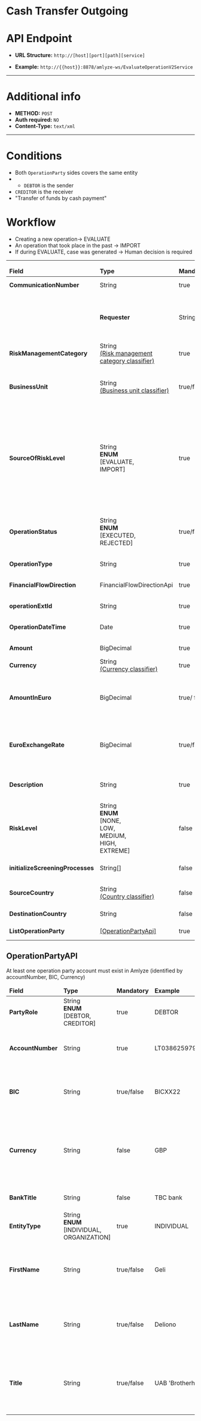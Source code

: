 # Cash Transfer Outgoing

# API Endpoint

* **URL Structure:**  `http://[host][port][path][service]`

* **Example:** `http://{{host}}:8878/amlyze-ws/EvaluateOperationV2Service`

---
# Additional info

* **METHOD:** `POST`
* **Auth required:** `NO`
* **Content-Type:** `text/xml`

---
# Conditions

* Both `OperationParty` sides covers the same entity
* * `DEBTOR` is the sender
* `CREDITOR` is the receiver
* "Transfer of funds by cash payment"
  
# Workflow

* Creating a new operation→ <SourceOfRiskLevel>EVALUATE</SourceOfRiskLevel>
* An operation that took place in the past → <SourceOfRiskLevel>IMPORT</SourceOfRiskLevel>
* If during EVALUATE, case was generated → Human decision is required
  
---

<table>
    <thead>
        <tr>
            <td><b>Field</b></td>
            <td><b>Type</b></td>
            <td><b>Mandatory</b></td>
            <td><b>Example</b></td>
            <td><b>Description</b></td>
        </tr>
    </thead>
    <tbody>
        <tr>
            <td><b>CommunicationNumber</b></td>
            <td>String</td>
            <td>true</td>
            <td>ComNr_0011</td>
            <td>Unique number of communication</td>
        </tr>
        <tr>
            <td><b>            <td><b>Requester</b></td>
</b></td>
            <td>String</td>
            <td>true</td>
            <td>Kauno kredito unija</td>
            <td>Name of the system requesting web service</td>
        </tr>
         <tr>
            <td><b>RiskManagementCategory</b></td>
            <td>String <br/>
                <a href="../../../../Classifiers/classifiers.md">(Risk management category classifier)</a></td>
            <td>true</td>
            <td>OP_DEFAULT</td>
            <td>Code of risk management category of object</a></td>
        </tr>
        <tr>
			<td><b>BusinessUnit</b></td>
			<td>
                String <br/>
                <a href="../../../../Classifiers/classifiers.md">(Business unit classifier)</a>
            </td>
			<td>true/false</td>
			<td>BUSINESS_UNIT_NAME</td>
			<td>
                Unit data identification for controllability/observability.
                <br/>❗NOTE: parameter is required only if business unit strict mode enabled
            </td>
		</tr>
        <tr>
            <td><b>SourceOfRiskLevel</b></td>
            <td>String<br/><b>ENUM</b><br/>[EVALUATE,<br/>IMPORT]</td>
            <td>true</td>
            <td>IMPORT</td>
            <td>Source of risk level<br/> The value <b>"EVALUATE"</b> should be used for normal business processes - risk assessment will be performed.<br/> The value <b>"IMPORT"</b> should be used for migration purposes only – the customer and it's questionnaire will be imported without risk assessment</td>
        </tr>
        <tr>
            <td><b>OperationStatus</b></td>
            <td>String<br/><b>ENUM</b><br/>[EXECUTED,<br/>REJECTED]</td>
            <td>true/false</td>
            <td>EXECUTED</td>
            <td>Either operation was successfully executed, or the operation was rejected<br/> <b> Mandatory</b> when sourceOfRiskLevel = IMPORT</td>
        </tr>
        <tr>
            <td><b>OperationType</b></td>
            <td>String</td>
            <td>true</td>
            <td>CASH_TRANSFER</td>
            <td>Notifies about what kind of operation was performed</td>
        </tr>
        <tr>
            <td><b>FinancialFlowDirection</b></td>
            <td>FinancialFlowDirectionApi</td>
            <td>true</td>
            <td>OUTGOING</td>
            <td>Refers to the movement of money between entities or accounts</td>
        </tr>
        <tr>
            <td><b>operationExtId</b></td>
            <td>String</td>
            <td>true</td>
            <td>OP20231114T12</td>
            <td>External identifier of operation</td>
        </tr>
        <tr>
            <td><b>OperationDateTime</b></td>
            <td>Date</td>
            <td>true</td>
            <td>2023-03-16T13:00:00Z</td>
            <td>The operation date and time show when the operation proceeded with</td>
        </tr>
        <tr>
            <td><b>Amount</b></td>
            <td>BigDecimal</td>
            <td>true</td>
            <td>1435</td>
            <td>Field for the money amount sent in an operation</td>
        </tr>
        <tr>
            <td><b>Currency</b></td>
            <td>String <br/>
                <a href="../../../../Classifiers/classifiers.md">(Currency classifier)</a></td>
            <td>true</td>
            <td>GBP</td>
            <td>Currency code from classifier</td> 
        </tr>
        <tr>
            <td><b>AmountInEuro</b></td>
            <td>BigDecimal</td>
            <td>true/ false</td>
            <td>1640.06</td>
            <td>amount of money in euro currency.<br/><b>Mandatory</b> when currency =! <b>eur</b><br/> <b>Not Used</b> when currency = <b>eur</b></td>
        </tr>
        <tr>
            <td><b>EuroExchangeRate</b></td>
            <td>BigDecimal</td>
            <td>true/false</td>
            <td>1.14</td>
            <td>Euro exchange rate for other than Euro currency<br/> 
            <b>Mandatory</b> when currency =! <b>eur</b><br/> <b>Not Used</b> when currency = <b>eur</b></td>
        <tr>
            <td><b>Description</b></td>
            <td>String</td>
            <td>true</td>
            <td>"Transfer of funds by cash payment"</td>
            <td>The purpose of payment is saved under description.<br/> It is necessary for the operation to be proceeded</td>
        </tr>
        <tr>
            <td><b>RiskLevel</b></td>
            <td>String<br/><b>ENUM</b><br/>[NONE,<br/>LOW,<br/>MEDIUM,<br/>HIGH,<br/>EXTREME]</td>
            <td>false</td>
            <td>LOW</td>
            <td>The risk level of imported operation</td>
        </tr>
        <tr>
            <td><b>initializeScreeningProcesses</b></td>
            <td>String[]</td>
            <td>false</td>
            <td>PEP,<br/>ADVERSE_MEDIA,<br/> SANCTIONS</td>
            <td>Defines which lists to check during screening process.</td>
        </tr>
        <tr>
            <td><b>SourceCountry</b></td>
            <td>String <br/>
                <a href="../../../../Classifiers/classifiers.md">(Country classifier)</a></td>
            <td>false</td>
            <td>LT</td>
            <td>Source country informs about where the operation was initiated</td>
        </tr>
        <tr>
            <td><b>DestinationCountry</b></td>
            <td>String</td>
            <td>false</td>
            <td>LT</td>
            <td>Country of operation's destination</td>
        </tr>
        </tr>
        <tr>
            <td><b>ListOperationParty</b></td>
            <td><a href="#OperationPartyApi">[OperationPartyApi]</a></td>
            <td>true</td>
            <td>-</td>
            <td>List of entities that belong to one operation|</td>
        </tr>
    </tbody>
</table>


## OperationPartyAPI

At least one operation party account must exist in Amlyze (identified by accountNumber, BIC, Currency)


<table>
    <thead>
        <tr>
            <td><b>Field</b></td>
            <td><b>Type</b></td>
            <td><b>Mandatory</b></td>
            <td><b>Example</b></td>
            <td><b>Description</b></td>
        </tr>
    </thead>
    <tbody>
    <tr>
            <td><b>PartyRole</b></td>
            <td>String<br/><b>ENUM</b><br/>[DEBTOR,<br/>CREDITOR]</td>
            <td>true</td>
            <td>DEBTOR</td>
            <td>The role of the party in ongoing operation</td>
        </tr>
        <tr>
            <td><b>AccountNumber</b></td>
            <td>String</td>
            <td>true</td>
            <td>LT038625979279192518</td>
            <td>Unique account identification number used in performing operations</td>
        </tr>
        <tr>
            <td><b>BIC</b></td>
            <td>String</td>
            <td>true/false</td>
            <td>BICXX22</td>
            <td>Bank identifier code for the account number<br/><b>Mandatory</b> for CREDITOR only</td>
        </tr>
        <tr>
            <td><b>Currency</b></td>
            <td>String</td>
            <td>false</td>
            <td>GBP</td>
            <td>Currency tag can be not provided - in that case, it is derived from the above-inserted operation's Currency code</td>
        </tr>
        <tr>
            <td><b>BankTitle</b></td>
            <td>String</td>
            <td>false</td>
            <td>TBC bank</td>
            <td>Title of bank to which the cash goes to</td>
        </tr>
         <tr>
            <td><b>EntityType</b></td>
            <td>String<br/><b>ENUM</b><br/>[INDIVIDUAL,<br/>ORGANIZATION]</td>
            <td>true</td>
            <td>INDIVIDUAL</td>
            <td>Describes client status</td>
        </tr>
        <tr>
            <td><b>FirstName</b></td>
            <td>String</td>
            <td>true/false</td>
            <td>Geli</td>
            <td><b>Mandatory</b> when entityType = INDIVIDUAL<br/><b>Not Used</b> when entityType = ORGANIZATION</td>
        </tr>
        <tr>
            <td><b>LastName</b></td>
            <td>String</td>
            <td>true/false</td>
            <td>Deliono</td>
            <td><b>Mandatory</b> when entityType = INDIVIDUAL<br/><b>Not Used</b> when entityType = ORGANIZATION</td>
        </tr>
        <tr>
            <td><b>Title</b></td>
            <td>String</td>
            <td>true/false</td>
            <td>UAB 'Brotherhood'</td>
            <td><b>Mandatory</b> when entityType = ORGANIZATION<br/><b>Not Mandatory</b> when entityType = INDIVIDUAL</td>
        </tr>
    </tbody>
</table>
